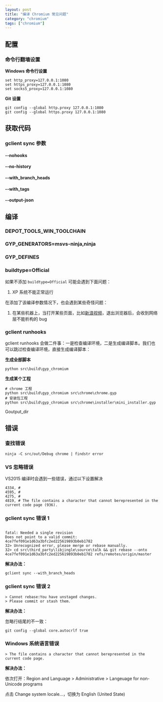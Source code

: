 ```yaml
---
layout: post
title: "编译 Chromium 常见问题"
category: "chromium"
tags: ["chromium"]
---
```


## 配置

### 命令行翻墙设置

**Windows 命令行设置**

```shell
set http_proxy=127.0.0.1:1080
set https_proxy=127.0.0.1:1080
set socks5_proxy=127.0.0.1:1080
```

**Git 设置**

```shell
git config --global http.proxy 127.0.0.1:1080
git config --global https.proxy 127.0.0.1:1080
```

## 获取代码

### gclient sync 参数

#### --nohooks

#### --no-history

#### --with_branch_heads

#### --with_tags

#### --output-json

## 编译

### DEPOT_TOOLS_WIN_TOOLCHAIN

### GYP_GENERATORS=msvs-ninja,ninja

### GYP_DEFINES

### buildtype=Official

如果不添加 `buildtype=Official` 可能会遇到下面问题：

1. XP 系统不能正常运行


在添加了该编译参数情况下，也会遇到某些奇怪问题：

1. 在某些机器上，当打开某些页面，比如[新浪视频](http://video.sina.com.cn/p/news/o/doc/2018-06-12/151568884855.html)，退出浏览器后，会收到网络层不能析构的 bug

### gclient runhooks

gclient runhooks 会做二件事：一是检查编译环境，二是生成编译脚本。我们也可以跳过检查编译环境，直接生成编译脚本：

**生成全部脚本**

```shell
python src\build\gyp_chromium
```

**生成某个工程**

```shell
# chrome 工程
python src\build\gyp_chromium src\chrome\chrome.gyp
# 安装包工程
python src\build\gyp_chromium src\chrome\installer\mini_installer.gyp
```

Goutput_dir

## 错误

### 查找错误

```shell
ninja -C src/out/Debug chrome | findstr error
```

### VS 忽略错误

VS2015 编译时会遇到一些错误，通过以下设置解决

```
4334, # 
4595, # 
4275, # 
4819, # The file contains a character that cannot berepresented in the current code page (936).
```

### gclient sync 错误 1

```shell

fatal: Needed a single revision
Does not point to a valid commit: 4ce7fef091e1d63a3bfc2ed225619893b0eb1782
32> Unrecognized error, please merge or rebase manually.  
32> cd src\third_party\libjingle\source\talk && git rebase --onto 4ce7fef091e1d63a3bfc2ed225619893b0eb1782 refs/remotes/origin/master
```

**解决办法：**

```shell
gclient sync --with_branch_heads
```

### gclient sync 错误 2

```shell
> Cannot rebase:You have unstaged changes.
> Please commit or stash them.
```

**解决办法：**

忽略行结尾的不一致：

```shell
git config --global core.autocrlf true
```


### Windows 系统语言错误

```shell
> The file contains a character that cannot berepresented in the current code page.
```

**解决办法：**

依次打开：Region and Language > Administrative > Langeuage for non-Unicode programs 

点击 Change system locale...，切换为 English (United State)


